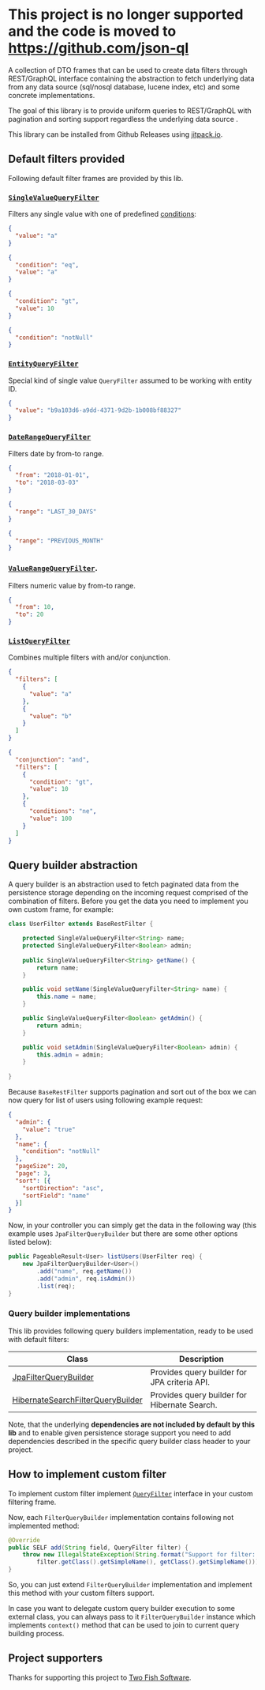 # This project is no longer supported and the code is moved to https://github.com/json-ql

A collection of DTO frames that can be used to create data filters through REST/GraphQL interface containing the abstraction to fetch underlying data from any data source (sql/nosql database, lucene index, etc) and some concrete implementations.

The goal of this library is to provide uniform queries to REST/GraphQL with pagination and sorting support regardless the underlying data source .

This library can be installed from Github Releases using [jitpack.io](https://jitpack.io/#l0co/rest-data-filter).

## Default filters provided

Following default filter frames are provided by this lib.

### [`SingleValueQueryFilter`](src/main/java/com/lifeinide/rest/filter/filters/SingleValueQueryFilter.java)

Filters any single value with one of predefined [conditions](src/main/java/com/lifeinide/rest/filter/enums/QueryCondition.java):

```json
{
  "value": "a"
}

{
  "condition": "eq",
  "value": "a"
}

{
  "condition": "gt",
  "value": 10
}

{
  "condition": "notNull"
}
``` 

### [`EntityQueryFilter`](src/main/java/com/lifeinide/rest/filter/filters/EntityQueryFilter.java)

Special kind of single value `QueryFilter` assumed to be working with entity ID.

```json
{
  "value": "b9a103d6-a9dd-4371-9d2b-1b008bf88327"
}
``` 

### [`DateRangeQueryFilter`](src/main/java/com/lifeinide/rest/filter/filters/DateRangeQueryFilter.java) 

Filters date by from-to range.

```json
{
  "from": "2018-01-01",
  "to": "2018-03-03"
}

{
  "range": "LAST_30_DAYS"
}

{
  "range": "PREVIOUS_MONTH"
}
``` 

### [`ValueRangeQueryFilter`](src/main/java/com/lifeinide/rest/filter/filters/ValueRangeQueryFilter.java).

Filters numeric value by from-to range.

```json
{
  "from": 10,
  "to": 20
}
``` 

### [`ListQueryFilter`](src/main/java/com/lifeinide/rest/filter/filters/ListQueryFilter.java)

Combines multiple filters with and/or conjunction.

```json
{
  "filters": [
    {
      "value": "a"
    },
    {
      "value": "b"
    }
  ]
}

{
  "conjunction": "and",
  "filters": [
    {
      "condition": "gt",
      "value": 10
    },
    {
      "conditions": "ne",
      "value": 100
    }
  ]
}
```

## Query builder abstraction

A query builder is an abstraction used to fetch paginated data from the persistence storage depending on the incoming request comprised of the combination of filters. Before you get the data you need to implement you own custom frame, for example:

```java
class UserFilter extends BaseRestFilter {

	protected SingleValueQueryFilter<String> name;
	protected SingleValueQueryFilter<Boolean> admin;
  
	public SingleValueQueryFilter<String> getName() {
		return name;
	}

	public void setName(SingleValueQueryFilter<String> name) {
		this.name = name;
	}

	public SingleValueQueryFilter<Boolean> getAdmin() {
		return admin;
	}

	public void setAdmin(SingleValueQueryFilter<Boolean> admin) {
		this.admin = admin;
	}
	
}
```

Because `BaseRestFilter` supports pagination and sort out of the box we can now query for list of users using following example request:

```json
{
  "admin": {
    "value": "true"
  },
  "name": {
    "condition": "notNull"
  },
  "pageSize": 20,
  "page": 3,
  "sort": [{
  	"sortDirection": "asc",
  	"sortField": "name"
  }]
}
```

Now, in your controller you can simply get the data in the following way (this example uses `JpaFilterQueryBuilder` but there are some other options listed below):

```java
public PageableResult<User> listUsers(UserFilter req) {
	new JpaFilterQueryBuilder<User>()
		.add("name", req.getName())
		.add("admin", req.isAdmin())
		.list(req);
}
```

### Query builder implementations

This lib provides following query builders implementation, ready to be used with default filters:

| Class | Description | 
|------------------------------------------------------------------------------------------------------------------------------------|-------------------------------------------------|
| [JpaFilterQueryBuilder](src/main/java/com/lifeinide/rest/filter/impl/jpa/JpaFilterQueryBuilder.java) | Provides query builder for JPA criteria API. |
| [HibernateSearchFilterQueryBuilder](src/main/java/com/lifeinide/rest/filter/impl/hibernate/HibernateSearchFilterQueryBuilder.java) | Provides query builder for Hibernate Search. |

Note, that the underlying **dependencies are not included by default by this lib** and to enable given persistence storage support you need to add dependencies described in the specific query builder class header to your project.

## How to implement custom filter

To implement custom filter implement [`QueryFilter`](src/main/java/com/lifeinide/rest/filter/intr/QueryFilter.java) interface in your custom filtering frame.

Now, each `FilterQueryBuilder` implementation contains following not implemented method:

```java
@Override
public SELF add(String field, QueryFilter filter) {
	throw new IllegalStateException(String.format("Support for filter: %s in builder: %s is not implemented",
		filter.getClass().getSimpleName(), getClass().getSimpleName()));
}
```

So, you can just extend `FilterQueryBuilder` implementation and implement this method with your custom filters support. 

In case you want to delegate custom query builder execution to some external class, you can always pass to it `FilterQueryBuilder` instance which implements `context()` method that can be used to join to current query building process.

## Project supporters

Thanks for supporting this project to [Two Fish Software](https://twofishsoftware.com/).
